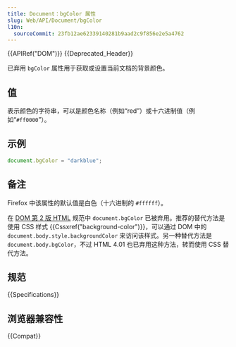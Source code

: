 ```yaml
---
title: Document：bgColor 属性
slug: Web/API/Document/bgColor
l10n:
  sourceCommit: 23fb12ae62339140281b9aad2c9f856e2e5a4762
---
```


{{APIRef("DOM")}} {{Deprecated_Header}}

已弃用 `bgColor` 属性用于获取或设置当前文档的背景颜色。

## 值

表示颜色的字符串，可以是颜色名称（例如“red”）或十六进制值（例如“`#ff0000`”）。

## 示例

```js
document.bgColor = "darkblue";
```

## 备注

Firefox 中该属性的默认值是白色（十六进制的 `#ffffff`）。

在 [DOM 第 2 版 HTML](https://www.w3.org/TR/DOM-Level-2-HTML/html.html#ID-26809268) 规范中 `document.bgColor` 已被弃用。推荐的替代方法是使用 CSS 样式 {{Cssxref("background-color")}}，可以通过 DOM 中的 `document.body.style.backgroundColor` 来访问该样式。另一种替代方法是 `document.body.bgColor`，不过 HTML 4.01 也已弃用这种方法，转而使用 CSS 替代方法。

## 规范

{{Specifications}}

## 浏览器兼容性

{{Compat}}
